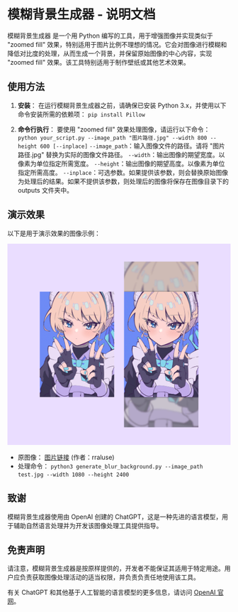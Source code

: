 # 模糊背景生成器 - 说明文档

模糊背景生成器 是一个用 Python 编写的工具，用于增强图像并实现类似于 "zoomed fill" 效果，特别适用于图片比例不理想的情况。它会对图像进行模糊和降低对比度的处理，从而生成一个背景，并保留原始图像的中心内容，实现 "zoomed fill" 效果。该工具特别适用于制作壁纸或其他艺术效果。

## 使用方法

1. **安装**： 在运行模糊背景生成器之前，请确保已安装 Python 3.x，并使用以下命令安装所需的依赖项：
`pip install Pillow`

2. **命令行执行**： 要使用 "zoomed fill" 效果处理图像，请运行以下命令：
`python your_script.py --image_path "图片路径.jpg" --width 800 --height 600 [--inplace]`
`--image_path`：输入图像文件的路径。请将 "图片路径.jpg" 替换为实际的图像文件路径。
`--width`：输出图像的期望宽度。以像素为单位指定所需宽度。
`--height`：输出图像的期望高度。以像素为单位指定所需高度。
`--inplace`：可选参数。如果提供该参数，则会替换原始图像为处理后的结果。如果不提供该参数，则处理后的图像将保存在图像目录下的 outputs 文件夹中。

## 演示效果

以下是用于演示效果的图像示例：

![](/asset/demo.png)

- 原图像： [图片链接](https://www.pixiv.net/artworks/106033605) (作者：rraluse)
- 处理命令：
`python3 generate_blur_background.py --image_path test.jpg --width 1080 --height 2400`

## 致谢

模糊背景生成器使用由 OpenAI 创建的 ChatGPT，这是一种先进的语言模型，用于辅助自然语言处理并为开发该图像处理工具提供指导。

## 免责声明

请注意，模糊背景生成器是按原样提供的，开发者不能保证其适用于特定用途。用户应负责获取图像处理活动的适当权限，并负责负责任地使用该工具。

有关 ChatGPT 和其他基于人工智能的语言模型的更多信息，请访问 [OpenAI 官网](https://openai.com/)。